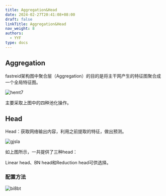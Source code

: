 ```yaml
---
title: Aggregation&Head
date: 2024-02-27T20:41:08+08:00
draft: false
linkTitle: Aggregation&Head
nav_weight: 8
authors:
  - YYF
type: docs
---
```


<!--more-->


## Aggregation

fastreid架构图中聚合层（Aggregation）的目的是将主干网产生的特征图聚合成一个全局特征图。

![hemt7](https://gitee.com/yao_yi_feng/fighouse/raw/master/img/%E9%87%8D%E8%AF%86%E5%88%AB/202402272042115.webp?width=600#center)

主要采取上图中的四种池化操作。

## Head

Head：获取网络输出内容，利用之前提取的特征，做出预测。

![gjsla](https://gitee.com/yao_yi_feng/fighouse/raw/master/img/%E9%87%8D%E8%AF%86%E5%88%AB/202402272042117.webp?width=600#center)

如上图所示，一共提供了三种head：

Linear head、BN head和Reduction head可供选择。

### 配置方法

![bi8bt](https://gitee.com/yao_yi_feng/fighouse/raw/master/img/%E9%87%8D%E8%AF%86%E5%88%AB/202402272042118.webp?width=400#center)